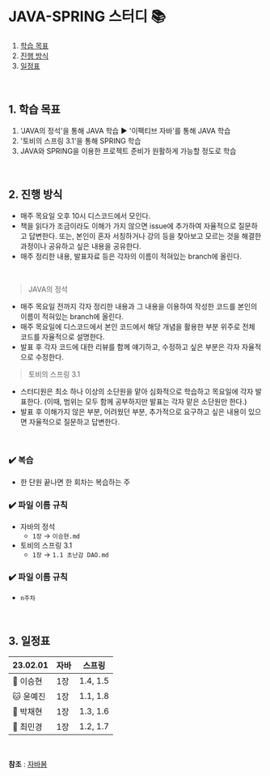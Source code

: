 # JAVA-SPRING 스터디 📚
1. [학습 목표](##1.-학습-목표)
2. [진행 방식](##2.-진행-방식)
3. [일정표](##3.-일정표)

<br/>

## 1. 학습 목표
1. 'JAVA의 정석'을 통해 JAVA 학습 ▶︎ '이펙티브 자바'를 통해 JAVA 학습
2. '토비의 스프링 3.1'을 통해 SPRING 학습
3. JAVA와 SPRING을 이용한 프로젝트 준비가 원활하게 가능할 정도로 학습
<br/>

## 2. 진행 방식
- 매주 목요일 오후 10시 디스코드에서 모인다.
- 책을 읽다가 조금이라도 이해가 가지 않으면 issue에 추가하여 자율적으로 질문하고 답변한다. 또는, 본인이 혼자 서칭하거나 강의 등을 찾아보고 모르는 것을 해결한 과정이나 공유하고 싶은 내용을 공유한다.
- 매주 정리한 내용, 발표자료 등은 각자의 이름이 적혀있는 branch에 올린다.

</br>

> JAVA의 정석
- 매주 목요일 전까지 각자 정리한 내용과 그 내용을 이용하여 작성한 코드를 본인의 이름이 적혀있는 branch에 올린다.
- 매주 목요일에 디스코드에서 본인 코드에서 해당 개념을 활용한 부분 위주로 전체 코드를 자율적으로 설명한다.
- 발표 후 각자 코드에 대한 리뷰를 함께 얘기하고, 수정하고 싶은 부분은 각자 자율적으로 수정한다.

> 토비의 스프링 3.1
- 스터디원은 최소 하나 이상의 소단원을 맡아 심화적으로 학습하고 목요일에 각자 발표한다. (이때, 범위는 모두 함께 공부하지만 발표는 각자 맡은 소단원만 한다.)
- 발표 후 이해가지 않은 부분, 어려웠던 부분, 추가적으로 요구하고 싶은 내용이 있으면 자율적으로 질문하고 답변한다.
</br>

### ✔️ 복습
- 한 단원 끝나면 한 회차는 복습하는 주

### ✔️ 파일 이름 규칙

- 자바의 정석
    - `1장` → `이승현.md`
- 토비의 스프링 3.1
    - `1장` → `1.1 초난감 DAO.md`
 
### ✔️ 파일 이름 규칙

- `n주차`
<br/>

## 3. 일정표
| 23.02.01 | 자바 | 스프링 |
| --- | --- | --- |
| 🦊 이승현 | 1장 | 1.4, 1.5 |
| 🐱 윤예진 | 1장 | 1.1, 1.8 |
| 🎀 박채현 | 1장 | 1.3, 1.6 |
| 🍒 최민경 | 1장 | 1.2, 1.7 |

</br>

**참조** : [자바봄](https://javabom.tistory.com/70)
